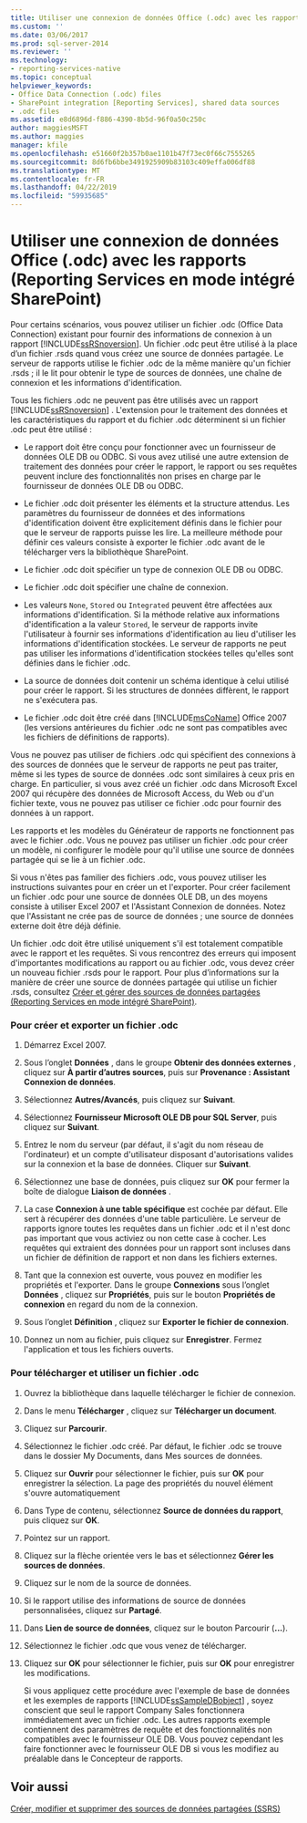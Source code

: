 ```yaml
---
title: Utiliser une connexion de données Office (.odc) avec les rapports (Reporting Services en Mode intégré SharePoint) | Microsoft Docs
ms.custom: ''
ms.date: 03/06/2017
ms.prod: sql-server-2014
ms.reviewer: ''
ms.technology:
- reporting-services-native
ms.topic: conceptual
helpviewer_keywords:
- Office Data Connection (.odc) files
- SharePoint integration [Reporting Services], shared data sources
- .odc files
ms.assetid: e8d6896d-f886-4390-8b5d-96f0a50c250c
author: maggiesMSFT
ms.author: maggies
manager: kfile
ms.openlocfilehash: e51660f2b357b0ae1101b47f73ec0f66c7555265
ms.sourcegitcommit: 8d6fb6bbe3491925909b83103c409effa006df88
ms.translationtype: MT
ms.contentlocale: fr-FR
ms.lasthandoff: 04/22/2019
ms.locfileid: "59935685"
---
```

# <a name="use-an-office-data-connection-odc-with-reports-reporting-services-in-sharepoint-integrated-mode"></a>Utiliser une connexion de données Office (.odc) avec les rapports (Reporting Services en mode intégré SharePoint)
  Pour certains scénarios, vous pouvez utiliser un fichier .odc (Office Data Connection) existant pour fournir des informations de connexion à un rapport [!INCLUDE[ssRSnoversion](../../includes/ssrsnoversion-md.md)]. Un fichier .odc peut être utilisé à la place d’un fichier .rsds quand vous créez une source de données partagée. Le serveur de rapports utilise le fichier .odc de la même manière qu'un fichier .rsds ; il le lit pour obtenir le type de sources de données, une chaîne de connexion et les informations d'identification.  
  
 Tous les fichiers .odc ne peuvent pas être utilisés avec un rapport [!INCLUDE[ssRSnoversion](../../includes/ssrsnoversion-md.md)] . L'extension pour le traitement des données et les caractéristiques du rapport et du fichier .odc déterminent si un fichier .odc peut être utilisé :  
  
-   Le rapport doit être conçu pour fonctionner avec un fournisseur de données OLE DB ou ODBC. Si vous avez utilisé une autre extension de traitement des données pour créer le rapport, le rapport ou ses requêtes peuvent inclure des fonctionnalités non prises en charge par le fournisseur de données OLE DB ou ODBC.  
  
-   Le fichier .odc doit présenter les éléments et la structure attendus. Les paramètres du fournisseur de données et des informations d'identification doivent être explicitement définis dans le fichier pour que le serveur de rapports puisse les lire. La meilleure méthode pour définir ces valeurs consiste à exporter le fichier .odc avant de le télécharger vers la bibliothèque SharePoint.  
  
-   Le fichier .odc doit spécifier un type de connexion OLE DB ou ODBC.  
  
-   Le fichier .odc doit spécifier une chaîne de connexion.  
  
-   Les valeurs `None`, `Stored` ou `Integrated` peuvent être affectées aux informations d'identification. Si la méthode relative aux informations d'identification a la valeur `Stored`, le serveur de rapports invite l'utilisateur à fournir ses informations d'identification au lieu d'utiliser les informations d'identification stockées. Le serveur de rapports ne peut pas utiliser les informations d'identification stockées telles qu'elles sont définies dans le fichier .odc.  
  
-   La source de données doit contenir un schéma identique à celui utilisé pour créer le rapport. Si les structures de données diffèrent, le rapport ne s'exécutera pas.  
  
-   Le fichier .odc doit être créé dans [!INCLUDE[msCoName](../../includes/msconame-md.md)] Office 2007 (les versions antérieures du fichier .odc ne sont pas compatibles avec les fichiers de définitions de rapports).  
  
 Vous ne pouvez pas utiliser de fichiers .odc qui spécifient des connexions à des sources de données que le serveur de rapports ne peut pas traiter, même si les types de source de données .odc sont similaires à ceux pris en charge. En particulier, si vous avez créé un fichier .odc dans Microsoft Excel 2007 qui récupère des données de Microsoft Access, du Web ou d'un fichier texte, vous ne pouvez pas utiliser ce fichier .odc pour fournir des données à un rapport.  
  
 Les rapports et les modèles du Générateur de rapports ne fonctionnent pas avec le fichier .odc. Vous ne pouvez pas utiliser un fichier .odc pour créer un modèle, ni configurer le modèle pour qu'il utilise une source de données partagée qui se lie à un fichier .odc.  
  
 Si vous n'êtes pas familier des fichiers .odc, vous pouvez utiliser les instructions suivantes pour en créer un et l'exporter. Pour créer facilement un fichier .odc pour une source de données OLE DB, un des moyens consiste à utiliser Excel 2007 et l'Assistant Connexion de données. Notez que l'Assistant ne crée pas de source de données ; une source de données externe doit être déjà définie.  
  
 Un fichier .odc doit être utilisé uniquement s'il est totalement compatible avec le rapport et les requêtes. Si vous rencontrez des erreurs qui imposent d'importantes modifications au rapport ou au fichier .odc, vous devez créer un nouveau fichier .rsds pour le rapport. Pour plus d’informations sur la manière de créer une source de données partagée qui utilise un fichier .rsds, consultez [Créer et gérer des sources de données partagées &#40;Reporting Services en mode intégré SharePoint&#41;](../create-manage-shared-data-sources-reporting-services-sharepoint-integrated-mode.md).  
  
### <a name="to-create-and-export-an-odc-file"></a>Pour créer et exporter un fichier .odc  
  
1.  Démarrez Excel 2007.  
  
2.  Sous l’onglet **Données** , dans le groupe **Obtenir des données externes** , cliquez sur **À partir d’autres sources**, puis sur **Provenance : Assistant Connexion de données**.  
  
3.  Sélectionnez **Autres/Avancés**, puis cliquez sur **Suivant**.  
  
4.  Sélectionnez **Fournisseur Microsoft OLE DB pour SQL Server**, puis cliquez sur **Suivant**.  
  
5.  Entrez le nom du serveur (par défaut, il s'agit du nom réseau de l'ordinateur) et un compte d'utilisateur disposant d'autorisations valides sur la connexion et la base de données. Cliquer sur **Suivant**.  
  
6.  Sélectionnez une base de données, puis cliquez sur **OK** pour fermer la boîte de dialogue **Liaison de données** .  
  
7.  La case **Connexion à une table spécifique** est cochée par défaut. Elle sert à récupérer des données d'une table particulière. Le serveur de rapports ignore toutes les requêtes dans un fichier .odc et il n'est donc pas important que vous activiez ou non cette case à cocher. Les requêtes qui extraient des données pour un rapport sont incluses dans un fichier de définition de rapport et non dans les fichiers externes.  
  
8.  Tant que la connexion est ouverte, vous pouvez en modifier les propriétés et l'exporter. Dans le groupe **Connexions** sous l’onglet **Données** , cliquez sur **Propriétés**, puis sur le bouton **Propriétés de connexion** en regard du nom de la connexion.  
  
9. Sous l’onglet **Définition** , cliquez sur **Exporter le fichier de connexion**.  
  
10. Donnez un nom au fichier, puis cliquez sur **Enregistrer**. Fermez l'application et tous les fichiers ouverts.  
  
### <a name="to-upload-and-use-an-odc-file"></a>Pour télécharger et utiliser un fichier .odc  
  
1.  Ouvrez la bibliothèque dans laquelle télécharger le fichier de connexion.  
  
2.  Dans le menu **Télécharger** , cliquez sur **Télécharger un document**.  
  
3.  Cliquez sur **Parcourir**.  
  
4.  Sélectionnez le fichier .odc créé. Par défaut, le fichier .odc se trouve dans le dossier My Documents, dans Mes sources de données.  
  
5.  Cliquez sur **Ouvrir** pour sélectionner le fichier, puis sur **OK** pour enregistrer la sélection. La page des propriétés du nouvel élément s'ouvre automatiquement  
  
6.  Dans Type de contenu, sélectionnez **Source de données du rapport**, puis cliquez sur **OK**.  
  
7.  Pointez sur un rapport.  
  
8.  Cliquez sur la flèche orientée vers le bas et sélectionnez **Gérer les sources de données**.  
  
9. Cliquez sur le nom de la source de données.  
  
10. Si le rapport utilise des informations de source de données personnalisées, cliquez sur **Partagé**.  
  
11. Dans **Lien de source de données**, cliquez sur le bouton Parcourir (**...**).  
  
12. Sélectionnez le fichier .odc que vous venez de télécharger.  
  
13. Cliquez sur **OK** pour sélectionner le fichier, puis sur **OK** pour enregistrer les modifications.  
  
     Si vous appliquez cette procédure avec l'exemple de base de données et les exemples de rapports [!INCLUDE[ssSampleDBobject](../../includes/sssampledbobject-md.md)] , soyez conscient que seul le rapport Company Sales fonctionnera immédiatement avec un fichier .odc. Les autres rapports exemple contiennent des paramètres de requête et des fonctionnalités non compatibles avec le fournisseur OLE DB. Vous pouvez cependant les faire fonctionner avec le fournisseur OLE DB si vous les modifiez au préalable dans le Concepteur de rapports.  
  
## <a name="see-also"></a>Voir aussi  
 [Créer, modifier et supprimer des sources de données partagées &#40;SSRS&#41;](create-modify-and-delete-shared-data-sources-ssrs.md)  
  
  
